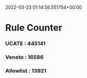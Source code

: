 2022-03-23 01:14:56.551754+00:00
# Rule Counter 
 ### UCATE : 445141

 ### Veneto : 16586

 ### Allowlist : 13921